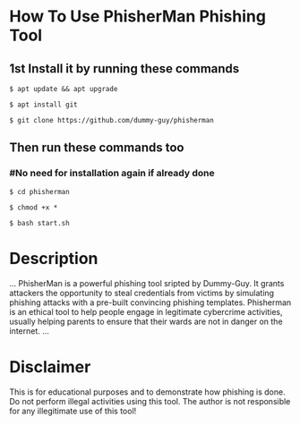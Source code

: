 # How To Use PhisherMan Phishing Tool

## 1st Install it by running these commands
```
$ apt update && apt upgrade
```
```
$ apt install git
```
```
$ git clone https://github.com/dummy-guy/phisherman
```

## Then run these commands too
### #No need for installation again if already done
```
$ cd phisherman
```
```
$ chmod +x *
```
```
$ bash start.sh
```

# Description
...
PhisherMan is a powerful phishing tool sripted by Dummy-Guy. It grants attackers the opportunity to steal credentials from victims by simulating phishing attacks with a pre-built convincing phishing templates. Phisherman is an ethical tool to help people engage in legitimate cybercrime activities, usually helping parents to ensure that their wards are not in danger on the internet.
...

# Disclaimer 
This is for educational purposes and to demonstrate how phishing is done. Do not perform illegal activities using this tool. The author is not responsible for any illegitimate use of this tool! 
